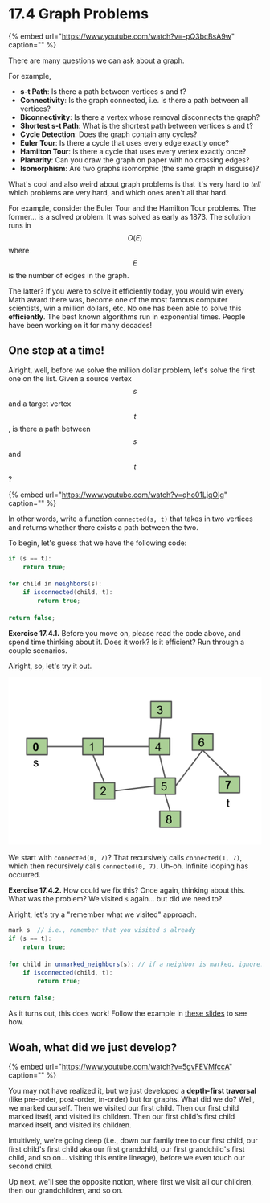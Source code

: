 # 17.4 Graph Problems

{% embed url="https://www.youtube.com/watch?v=-pQ3bcBsA9w" caption="" %}

There are many questions we can ask about a graph.

For example,

* **s-t Path**: Is there a path between vertices s and t?
* **Connectivity**: Is the graph connected, i.e. is there a path between all vertices?
* **Biconnectivity**: Is there a vertex whose removal disconnects the graph?
* **Shortest s-t Path**: What is the shortest path between vertices s and t?
* **Cycle Detection**: Does the graph contain any cycles?
* **Euler Tour**: Is there a cycle that uses every edge exactly once?
* **Hamilton Tour**: Is there a cycle that uses every vertex exactly once?
* **Planarity**: Can you draw the graph on paper with no crossing edges?
* **Isomorphism**: Are two graphs isomorphic \(the same graph in disguise\)?

What's cool and also weird about graph problems is that it's very hard to _tell_ which problems are very hard, and which ones aren't all that hard.

For example, consider the Euler Tour and the Hamilton Tour problems. The former... is a solved problem. It was solved as early as 1873. The solution runs in $$O(E)$$ where $$E$$ is the number of edges in the graph.

The latter? If you were to solve it efficiently today, you would win every Math award there was, become one of the most famous computer scientists, win a million dollars, etc. No one has been able to solve this **efficiently**. The best known algorithms run in exponential times. People have been working on it for many decades!

## One step at a time!

Alright, well, before we solve the million dollar problem, let's solve the first one on the list. Given a source vertex $$s$$ and a target vertex $$t$$, is there a path between $$s$$ and $$t$$?

{% embed url="https://www.youtube.com/watch?v=qho01LjqOIg" caption="" %}

In other words, write a function `connected(s, t)` that takes in two vertices and returns whether there exists a path between the two.

To begin, let's guess that we have the following code:

```java
if (s == t):
    return true;

for child in neighbors(s):
    if isconnected(child, t):
        return true;

return false;
```

 **Exercise 17.4.1.**  Before you move on, please read the code above, and spend time thinking about it. Does it work? Is it efficient? Run through a couple scenarios.

Alright, so, let's try it out.

![](../.gitbook/assets/Screen%20Shot%202019-03-17%20at%204.37.32%20PM.png)

We start with `connected(0, 7)`? That recursively calls `connected(1, 7)`, which then recursively calls `connected(0, 7)`. Uh-oh. Infinite looping has occurred.

 **Exercise 17.4.2.**  How could we fix this? Once again, thinking about this. What was the problem? We visited `s` again... but did we need to?

Alright, let's try a "remember what we visited" approach.

```java
mark s  // i.e., remember that you visited s already
if (s == t):
    return true;

for child in unmarked_neighbors(s): // if a neighbor is marked, ignore!
    if isconnected(child, t):
        return true;

return false;
```

As it turns out, this does work! Follow the example in [these slides](https://docs.google.com/presentation/d/1OHRI7Q_f8hlwjRJc8NPBUc1cMu5KhINH1xGXWDfs_dA/edit#slide=id.g76e0dad85_2_380) to see how.

## Woah, what did we just develop?

{% embed url="https://www.youtube.com/watch?v=5gvFEVMfccA" caption="" %}

You may not have realized it, but we just developed a **depth-first traversal** \(like pre-order, post-order, in-order\) but for graphs. What did we do? Well, we marked ourself. Then we visited our first child. Then our first child marked itself, and visited its children. Then our first child's first child marked itself, and visited its children.

Intuitively, we're going deep \(i.e., down our family tree to our first child, our first child's first child aka our first grandchild, our first grandchild's first child, and so on... visiting this entire lineage\), before we even touch our second child.

Up next, we'll see the opposite notion, where first we visit all our children, then our grandchildren, and so on.

